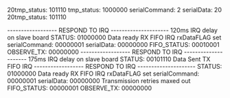 
20tmp_status: 101110
tmp_status: 1000000
serialCommand: 2
serialData: 20
20tmp_status: 101110


 ------------------ RESPOND TO IRQ --------------------- 120ms IRQ delay on slave board
STATUS: 01000000
Data ready RX FIFO IRQ
rxDataFLAG set
serialCommand: 00000001
serialData: 00000000
FIFO_STATUS: 00010001
OBSERVE_TX: 00000000
 ------------------ RESPOND TO IRQ --------------------- 175ms IRQ delay on slave board
STATUS: 00101110
Data Sent TX FIFO IRQ
 ------------------ RESPOND TO IRQ --------------------- 
STATUS: 01000000
Data ready RX FIFO IRQ
rxDataFLAG set
serialCommand: 00000001
serialData: 00000000
Transmission retries maxed out
FIFO_STATUS: 00000001
OBSERVE_TX: 00000000




